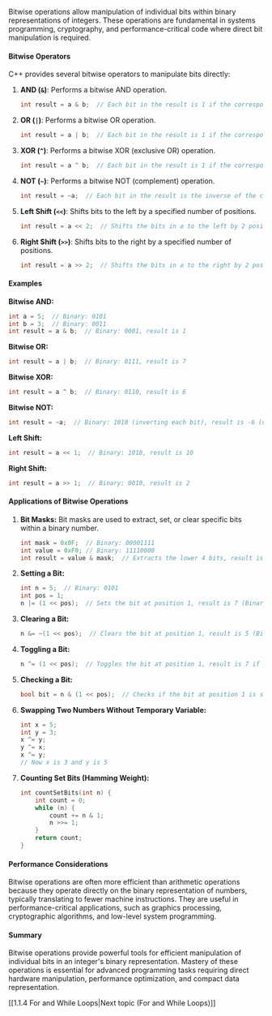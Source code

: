 
Bitwise operations allow manipulation of individual bits within binary representations of integers. These operations are fundamental in systems programming, cryptography, and performance-critical code where direct bit manipulation is required.

#### Bitwise Operators
C++ provides several bitwise operators to manipulate bits directly:

1. **AND (`&`)**: Performs a bitwise AND operation.
   ```cpp
   int result = a & b;  // Each bit in the result is 1 if the corresponding bits in both a and b are 1
   ```

2. **OR (`|`)**: Performs a bitwise OR operation.
   ```cpp
   int result = a | b;  // Each bit in the result is 1 if the corresponding bit in either a or b is 1
   ```

3. **XOR (`^`)**: Performs a bitwise XOR (exclusive OR) operation.
   ```cpp
   int result = a ^ b;  // Each bit in the result is 1 if the corresponding bits in a and b are different
   ```

4. **NOT (`~`)**: Performs a bitwise NOT (complement) operation.
   ```cpp
   int result = ~a;  // Each bit in the result is the inverse of the corresponding bit in a
   ```

5. **Left Shift (`<<`)**: Shifts bits to the left by a specified number of positions.
   ```cpp
   int result = a << 2;  // Shifts the bits in a to the left by 2 positions (equivalent to multiplying by 4)
   ```

6. **Right Shift (`>>`)**: Shifts bits to the right by a specified number of positions.
   ```cpp
   int result = a >> 2;  // Shifts the bits in a to the right by 2 positions (equivalent to dividing by 4)
   ```

#### Examples
**Bitwise AND:**
```cpp
int a = 5;  // Binary: 0101
int b = 3;  // Binary: 0011
int result = a & b;  // Binary: 0001, result is 1
```

**Bitwise OR:**
```cpp
int result = a | b;  // Binary: 0111, result is 7
```

**Bitwise XOR:**
```cpp
int result = a ^ b;  // Binary: 0110, result is 6
```

**Bitwise NOT:**
```cpp
int result = ~a;  // Binary: 1010 (inverting each bit), result is -6 (due to two's complement representation)
```

**Left Shift:**
```cpp
int result = a << 1;  // Binary: 1010, result is 10
```

**Right Shift:**
```cpp
int result = a >> 1;  // Binary: 0010, result is 2
```

#### Applications of Bitwise Operations

1. **Bit Masks:**
   Bit masks are used to extract, set, or clear specific bits within a binary number.
   ```cpp
   int mask = 0x0F;  // Binary: 00001111
   int value = 0xF0; // Binary: 11110000
   int result = value & mask;  // Extracts the lower 4 bits, result is 0
   ```

2. **Setting a Bit:**
   ```cpp
   int n = 5;  // Binary: 0101
   int pos = 1;
   n |= (1 << pos);  // Sets the bit at position 1, result is 7 (Binary: 0111)
   ```

3. **Clearing a Bit:**
   ```cpp
   n &= ~(1 << pos);  // Clears the bit at position 1, result is 5 (Binary: 0101)
   ```

4. **Toggling a Bit:**
   ```cpp
   n ^= (1 << pos);  // Toggles the bit at position 1, result is 7 if initially 5 and vice versa
   ```

5. **Checking a Bit:**
   ```cpp
   bool bit = n & (1 << pos);  // Checks if the bit at position 1 is set
   ```

6. **Swapping Two Numbers Without Temporary Variable:**
   ```cpp
   int x = 5;
   int y = 3;
   x ^= y;
   y ^= x;
   x ^= y;
   // Now x is 3 and y is 5
   ```

7. **Counting Set Bits (Hamming Weight):**
   ```cpp
   int countSetBits(int n) {
       int count = 0;
       while (n) {
           count += n & 1;
           n >>= 1;
       }
       return count;
   }
   ```

#### Performance Considerations
Bitwise operations are often more efficient than arithmetic operations because they operate directly on the binary representation of numbers, typically translating to fewer machine instructions. They are useful in performance-critical applications, such as graphics processing, cryptographic algorithms, and low-level system programming.

#### Summary
Bitwise operations provide powerful tools for efficient manipulation of individual bits in an integer's binary representation. Mastery of these operations is essential for advanced programming tasks requiring direct hardware manipulation, performance optimization, and compact data representation.

[[1.1.4 For and While Loops|Next topic (For and While Loops)]]
